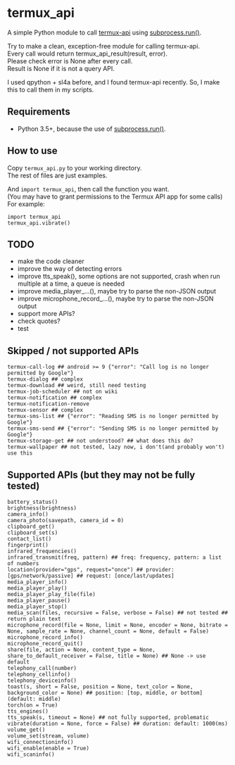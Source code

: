 # termux_api

A simple Python module to call [termux-api](https://wiki.termux.com/wiki/Termux:API) using [subprocess.run()](https://docs.python.org/3.7/library/subprocess.html#subprocess.run).

Try to make a clean, exception-free module for calling termux-api.  
Every call would return termux_api_result(result, error).  
Please check error is None after every call.  
Result is None if it is not a query API.

I used qpython + sl4a before, and I found termux-api recently.
So, I make this to call them in my scripts.

## Requirements

* Python 3.5+, because the use of [subprocess.run()](https://docs.python.org/3.7/library/subprocess.html#subprocess.run).

## How to use

Copy `termux_api.py` to your working directory.  
The rest of files are just examples.

And `import termux_api`, then call the function you want.  
(You may have to grant permissions to the Termux API app for some calls)  
For example:

    import termux_api
    termux_api.vibrate()

## TODO

* make the code cleaner
* improve the way of detecting errors
* improve tts_speak(), some options are not supported, crash when run multiple at a time, a queue is needed
* improve media_player_...(), maybe try to parse the non-JSON output
* improve microphone_record_...(), maybe try to parse the non-JSON output
* support more APIs?
* check quotes?
* test

## Skipped / not supported APIs

    termux-call-log ## android >= 9 {"error": "Call log is no longer permitted by Google"}
    termux-dialog ## complex
    termux-download ## weird, still need testing
    termux-job-scheduler ## not on wiki
    termux-notification ## complex
    termux-notification-remove
    termux-sensor ## complex
    termux-sms-list ## {"error": "Reading SMS is no longer permitted by Google"}
    termux-sms-send ## {"error": "Sending SMS is no longer permitted by Google"}
    termux-storage-get ## not understood? ## what does this do?
    termux-wallpaper ## not tested, lazy now, i don't(and probably won't) use this

## Supported APIs (but they may not be fully tested)

    battery_status()
    brightness(brightness)
    camera_info()
    camera_photo(savepath, camera_id = 0)
    clipboard_get()
    clipboard_set(s)
    contact_list()
    fingerprint()
    infrared_frequencies()
    infrared_transmit(freq, pattern) ## freq: frequency, pattern: a list of numbers
    location(provider="gps", request="once") ## provider: [gps/network/passive] ## request: [once/last/updates]
    media_player_info()
    media_player_play()
    media_player_play_file(file)
    media_player_pause()
    media_player_stop()
    media_scan(files, recursive = False, verbose = False) ## not tested ## return plain text
    microphone_record(file = None, limit = None, encoder = None, bitrate = None, sample_rate = None, channel_count = None, default = False)
    microphone_record_info()
    microphone_record_quit()
    share(file, action = None, content_type = None, share_to_default_receiver = False, title = None) ## None -> use default
    telephony_call(number)
    telephony_cellinfo()
    telephony_deviceinfo()
    toast(s, short = False, position = None, text_color = None, background_color = None) ## position: [top, middle, or bottom] (default: middle)
    torch(on = True)
    tts_engines()
    tts_speak(s, timeout = None) ## not fully supported, problematic
    vibrate(duration = None, force = False) ## duration: default: 1000(ms)
    volume_get()
    volume_set(stream, volume)
    wifi_connectioninfo()
    wifi_enable(enable = True)
    wifi_scaninfo()
